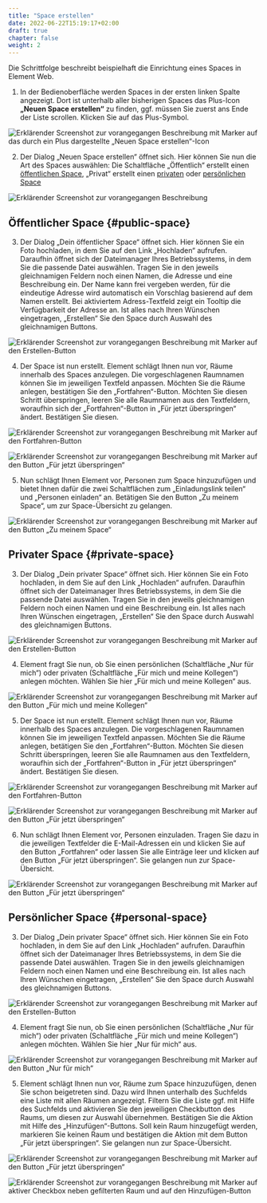 ```yaml
---
title: "Space erstellen"
date: 2022-06-22T15:19:17+02:00
draft: true
chapter: false
weight: 2
---
```


Die Schrittfolge beschreibt beispielhaft die Einrichtung eines Spaces in Element Web.

1. In der Bedienoberfläche werden Spaces in der ersten linken Spalte angezeigt. Dort ist unterhalb aller bisherigen Spaces das Plus-Icon **„Neuen Space erstellen“** zu finden, ggf. müssen Sie zuerst ans Ende der Liste scrollen. Klicken Sie auf das Plus-Symbol.

![Erklärender Screenshot zur vorangegangen Beschreibung mit Marker auf das durch ein Plus dargestellte „Neuen Space erstellen“-Icon](/images/40_Space_Creation_1_de.png?classes=border)

2. Der Dialog „Neuen Space erstellen“ öffnet sich. Hier können Sie nun die Art des Spaces auswählen: Die Schaltfläche „Öffentlich“ erstellt einen [öffentlichen Space](#public-space), „Privat“ erstellt einen [privaten](#private-space) oder [persönlichen Space](#personal-space)

![Erklärender Screenshot zur vorangegangen Beschreibung](/images/40_Space_Creation_2_de.png?classes=border)

## Öffentlicher Space {#public-space}

3. Der Dialog „Dein öffentlicher Space“ öffnet sich. Hier können Sie ein Foto hochladen, in dem Sie auf den Link „Hochladen“ aufrufen. Daraufhin öffnet sich der Dateimanager Ihres Betriebssystems, in dem Sie die passende Datei auswählen. Tragen Sie in den jeweils gleichnamigen Feldern noch einen Namen, die Adresse und eine Beschreibung ein. Der Name kann frei vergeben werden, für die eindeutige Adresse wird automatisch ein Vorschlag basierend auf dem Namen erstellt. Bei aktiviertem Adress-Textfeld zeigt ein Tooltip die Verfügbarkeit der Adresse an. Ist alles nach Ihren Wünschen eingetragen, „Erstellen“ Sie den Space durch Auswahl des gleichnamigen Buttons.

![Erklärender Screenshot zur vorangegangen Beschreibung mit Marker auf den Erstellen-Button](/images/40_Space_Creation_3_de.png?classes=border)

4. Der Space ist nun erstellt. Element schlägt Ihnen nun vor, Räume innerhalb des Spaces anzulegen. Die vorgeschlagenen Raumnamen können Sie im jeweiligen Textfeld anpassen. Möchten Sie die Räume anlegen, bestätigen Sie den „Fortfahren“-Button. Möchten Sie diesen Schritt überspringen, leeren Sie alle Raumnamen aus den Textfeldern, woraufhin sich der „Fortfahren“-Button in „Für jetzt überspringen“ ändert. Bestätigen Sie diesen.

![Erklärender Screenshot zur vorangegangen Beschreibung mit Marker auf den Fortfahren-Button](/images/40_Space_Creation_4_de.png?classes=border)

![Erklärender Screenshot zur vorangegangen Beschreibung mit Marker auf den Button „Für jetzt überspringen“](/images/40_Space_Creation_5_de.png?classes=border)

5. Nun schlägt Ihnen Element vor, Personen zum Space hinzuzufügen und bietet Ihnen dafür die zwei Schaltflächen zum „Einladungslink teilen“ und „Personen einladen“ an. Betätigen Sie den Button „Zu meinem Space“, um zur Space-Übersicht zu gelangen.

![Erklärender Screenshot zur vorangegangen Beschreibung mit Marker auf den Button „Zu meinem Space“](/images/40_Space_Creation_6_de.png?classes=border)


## Privater Space {#private-space}

3. Der Dialog „Dein privater Space“ öffnet sich. Hier können Sie ein Foto hochladen, in dem Sie auf den Link „Hochladen“ aufrufen. Daraufhin öffnet sich der Dateimanager Ihres Betriebssystems, in dem Sie die passende Datei auswählen. Tragen Sie in den jeweils gleichnamigen Feldern noch einen Namen und eine Beschreibung ein. Ist alles nach Ihren Wünschen eingetragen, „Erstellen“ Sie den Space durch Auswahl des gleichnamigen Buttons.

![Erklärender Screenshot zur vorangegangen Beschreibung mit Marker auf den Erstellen-Button](/images/40_Space_Creation_7_de.png?classes=border)

4. Element fragt Sie nun, ob Sie einen persönlichen (Schaltfläche „Nur für mich“) oder privaten (Schaltfläche „Für mich und meine Kollegen“) anlegen möchten. Wählen Sie hier „Für mich und meine Kollegen“ aus.

![Erklärender Screenshot zur vorangegangen Beschreibung mit Marker auf den Button „Für mich und meine Kollegen“](/images/40_Space_Creation_5_de.png?classes=border)

5. Der Space ist nun erstellt. Element schlägt Ihnen nun vor, Räume innerhalb des Spaces anzulegen. Die vorgeschlagenen Raumnamen können Sie im jeweiligen Textfeld anpassen. Möchten Sie die Räume anlegen, betätigen Sie den „Fortfahren“-Button. Möchten Sie diesen Schritt überspringen, leeren Sie alle Raumnamen aus den Textfeldern, woraufhin sich der „Fortfahren“-Button in „Für jetzt überspringen“ ändert. Bestätigen Sie diesen.

![Erklärender Screenshot zur vorangegangen Beschreibung mit Marker auf den Fortfahren-Button](/images/40_Space_Creation_9_de.png?classes=border)

![Erklärender Screenshot zur vorangegangen Beschreibung mit Marker auf den Button „Für jetzt überspringen“](/images/40_Space_Creation_10_de.png?classes=border)

6. Nun schlägt Ihnen Element vor, Personen einzuladen. Tragen Sie dazu in die jeweiligen Textfelder die E-Mail-Adressen ein und klicken Sie auf den Button „Fortfahren“ oder lassen Sie alle Einträge leer und klicken auf den Button „Für jetzt überspringen“. Sie gelangen nun zur Space-Übersicht.

![Erklärender Screenshot zur vorangegangen Beschreibung mit Marker auf den Button „Für jetzt überspringen“](/images/40_Space_Creation_11_de.png?classes=border)

## Persönlicher Space {#personal-space}

3. Der Dialog „Dein privater Space“ öffnet sich. Hier können Sie ein Foto hochladen, in dem Sie auf den Link „Hochladen“ aufrufen. Daraufhin öffnet sich der Dateimanager Ihres Betriebssystems, in dem Sie die passende Datei auswählen. Tragen Sie in den jeweils gleichnamigen Feldern noch einen Namen und eine Beschreibung ein. Ist alles nach Ihren Wünschen eingetragen, „Erstellen“ Sie den Space durch Auswahl des gleichnamigen Buttons.

![Erklärender Screenshot zur vorangegangen Beschreibung mit Marker auf den Erstellen-Button](/images/40_Space_Creation_12_de.png?classes=border)

4. Element fragt Sie nun, ob Sie einen persönlichen (Schaltfläche „Nur für mich“) oder privaten (Schaltfläche „Für mich und meine Kollegen“) anlegen möchten. Wählen Sie hier „Nur für mich“ aus.

![Erklärender Screenshot zur vorangegangen Beschreibung mit Marker auf den Button „Nur für mich“](/images/40_Space_Creation_13_de.png?classes=border)

5. Element schlägt Ihnen nun vor, Räume zum Space hinzuzufügen, denen Sie schon beigetreten sind. Dazu wird Ihnen unterhalb des Suchfelds eine Liste mit allen Räumen angezeigt. Filtern Sie die Liste ggf. mit Hilfe des Suchfelds und aktivieren Sie den jeweiligen Checkbutton des Raums, um diesen zur Auswahl übernehmen. Bestätigen Sie die Aktion mit Hilfe des „Hinzufügen“-Buttons. Soll kein Raum hinzugefügt werden, markieren Sie keinen Raum und bestätigen die Aktion mit dem Button „Für jetzt überspringen“. Sie gelangen nun zur Space-Übersicht.

![Erklärender Screenshot zur vorangegangen Beschreibung mit Marker auf den Button „Für jetzt überspringen“](/images/40_Space_Creation_14_de.png?classes=border)

![Erklärender Screenshot zur vorangegangen Beschreibung mit Marker auf aktiver Checkbox neben gefilterten Raum und auf den Hinzufügen-Button](/images/40_Space_Creation_15_de.png?classes=border)